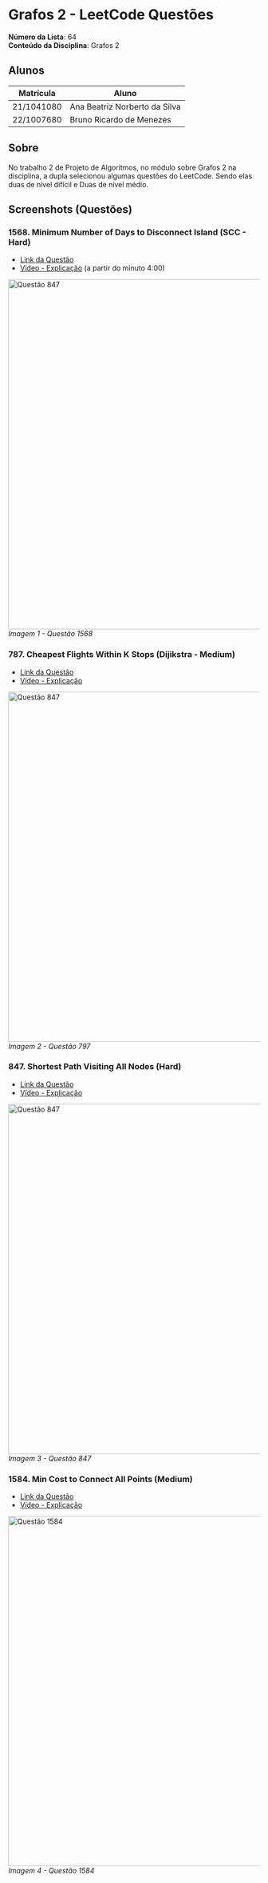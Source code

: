 # Grafos 2 - LeetCode Questões

**Número da Lista**: 64<br>
**Conteúdo da Disciplina**: Grafos 2<br>

## Alunos
|Matrícula | Aluno |
| -- | -- |
| 21/1041080  |  Ana Beatriz Norberto da Silva |
| 22/1007680  |  Bruno Ricardo de Menezes      |

## Sobre 
No trabalho 2 de Projeto de Algoritmos, no módulo sobre Grafos 2 na disciplina, a dupla selecionou algumas questões do LeetCode. Sendo elas duas de nível difícil e Duas de nível médio.

## Screenshots (Questões)

### 1568. Minimum Number of Days to Disconnect Island (SCC - Hard)

- [Link da Questão](https://leetcode.com/problems/minimum-number-of-days-to-disconnect-island?envType=problem-list-v2&envId=strongly-connected-component)
- [Vídeo - Explicação](https://youtu.be/7QCV27Y1TgA) (a partir do minuto 4:00)

  
<div align="left">
  <img src="https://github.com/user-attachments/assets/b5838ae2-ea0f-459f-90eb-219f61785172" width="700" alt="Questão 847">
  <br>
  <em>Imagem 1 - Questão 1568</em>
</div>

### 787. Cheapest Flights Within K Stops (Dijikstra - Medium)


- [Link da Questão](https://leetcode.com/problems/cheapest-flights-within-k-stops/description/?envType=problem-list-v2&envId=53js48ke)
- [Vídeo - Explicação](https://youtu.be/7QCV27Y1TgA)
  

<div align="left">
  <img src="https://github.com/user-attachments/assets/5693d21d-c05d-4a85-bca0-ed19d69dfeea" width="700" alt="Questão 847">
  <br>
  <em>Imagem 2 - Questão 797</em>
</div>

### 847. Shortest Path Visiting All Nodes (Hard)

- [Link da Questão](https://leetcode.com/problems/shortest-path-visiting-all-nodes/description/)
- [Vídeo - Explicação](https://youtu.be/yxtkWCKd1u0)

<div align="left">
  <img src="https://github.com/user-attachments/assets/3b0deaec-6c39-47e0-989d-559d7919c547" width="700" alt="Questão 847">
  <br>
  <em>Imagem 3 - Questão 847</em>
</div>

### 1584. Min Cost to Connect All Points (Medium)
- [Link da Questão](https://leetcode.com/problems/min-cost-to-connect-all-points/description/)
- [Vídeo - Explicação](https://youtu.be/lQUUZ7QHbMM)

<div align="left">
  <img src="https://github.com/user-attachments/assets/8311ae90-8e21-462b-a652-0d63d904fb5d" width="700" alt="Questão 1584">
  <br>
  <em>Imagem 4 - Questão 1584</em>
</div>



